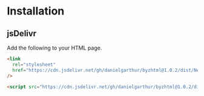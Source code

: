 # Installation

## jsDelivr

Add the following to your HTML page.

```html
<link
  rel="stylesheet"
  href="https://cdn.jsdelivr.net/gh/danielgarthur/byzhtml@1.0.2/dist/Neanes.css"
/>

<script src="https://cdn.jsdelivr.net/gh/danielgarthur/byzhtml@1.0.2/dist/byzhtml.min.js"></script>
```
